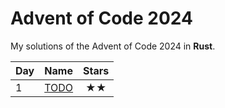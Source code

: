 # Advent of Code 2024

My solutions of the Advent of Code 2024 in **Rust**.

| Day | Name                    | Stars |
|-----|-------------------------|:-----:|
| 1   | [ TODO ](src/bin/01.rs) |  ★★   |


